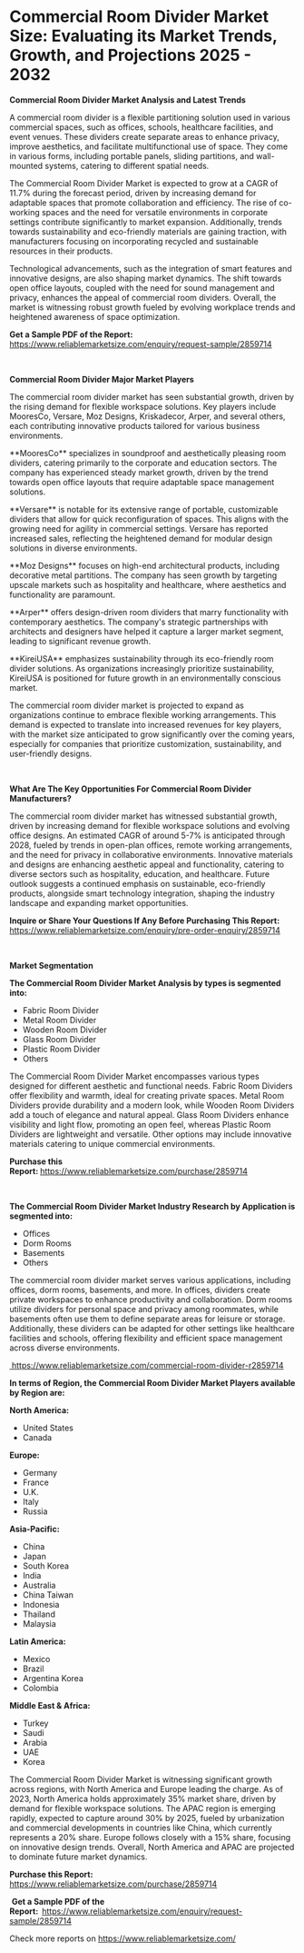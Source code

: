 <p><h1>Commercial Room Divider Market Size: Evaluating its Market Trends, Growth, and Projections 2025 - 2032</h1></p><p><strong>Commercial Room Divider Market Analysis and Latest Trends</strong></p>
<p><p>A commercial room divider is a flexible partitioning solution used in various commercial spaces, such as offices, schools, healthcare facilities, and event venues. These dividers create separate areas to enhance privacy, improve aesthetics, and facilitate multifunctional use of space. They come in various forms, including portable panels, sliding partitions, and wall-mounted systems, catering to different spatial needs.</p><p>The Commercial Room Divider Market is expected to grow at a CAGR of 11.7% during the forecast period, driven by increasing demand for adaptable spaces that promote collaboration and efficiency. The rise of co-working spaces and the need for versatile environments in corporate settings contribute significantly to market expansion. Additionally, trends towards sustainability and eco-friendly materials are gaining traction, with manufacturers focusing on incorporating recycled and sustainable resources in their products.</p><p>Technological advancements, such as the integration of smart features and innovative designs, are also shaping market dynamics. The shift towards open office layouts, coupled with the need for sound management and privacy, enhances the appeal of commercial room dividers. Overall, the market is witnessing robust growth fueled by evolving workplace trends and heightened awareness of space optimization.</p></p>
<p><strong>Get a Sample PDF of the Report:&nbsp;</strong> <a href="https://www.reliablemarketsize.com/enquiry/request-sample/2859714?utm_campaign=3069&utm_medium=2&utm_source=Github&utm_content=ia&utm_term=12032025&utm_id=commercial-room-divider">https://www.reliablemarketsize.com/enquiry/request-sample/2859714</a></p>
<p>&nbsp;</p>
<p><strong>Commercial Room Divider Major Market Players</strong></p>
<p><p>The commercial room divider market has seen substantial growth, driven by the rising demand for flexible workspace solutions. Key players include MooresCo, Versare, Moz Designs, Kriskadecor, Arper, and several others, each contributing innovative products tailored for various business environments.</p><p>**MooresCo** specializes in soundproof and aesthetically pleasing room dividers, catering primarily to the corporate and education sectors. The company has experienced steady market growth, driven by the trend towards open office layouts that require adaptable space management solutions.</p><p>**Versare** is notable for its extensive range of portable, customizable dividers that allow for quick reconfiguration of spaces. This aligns with the growing need for agility in commercial settings. Versare has reported increased sales, reflecting the heightened demand for modular design solutions in diverse environments.</p><p>**Moz Designs** focuses on high-end architectural products, including decorative metal partitions. The company has seen growth by targeting upscale markets such as hospitality and healthcare, where aesthetics and functionality are paramount.</p><p>**Arper** offers design-driven room dividers that marry functionality with contemporary aesthetics. The company's strategic partnerships with architects and designers have helped it capture a larger market segment, leading to significant revenue growth.</p><p>**KireiUSA** emphasizes sustainability through its eco-friendly room divider solutions. As organizations increasingly prioritize sustainability, KireiUSA is positioned for future growth in an environmentally conscious market.</p><p>The commercial room divider market is projected to expand as organizations continue to embrace flexible working arrangements. This demand is expected to translate into increased revenues for key players, with the market size anticipated to grow significantly over the coming years, especially for companies that prioritize customization, sustainability, and user-friendly designs.</p></p>
<p>&nbsp;</p>
<p><strong>What Are The Key Opportunities For Commercial Room Divider Manufacturers?</strong></p>
<p><p>The commercial room divider market has witnessed substantial growth, driven by increasing demand for flexible workspace solutions and evolving office designs. An estimated CAGR of around 5-7% is anticipated through 2028, fueled by trends in open-plan offices, remote working arrangements, and the need for privacy in collaborative environments. Innovative materials and designs are enhancing aesthetic appeal and functionality, catering to diverse sectors such as hospitality, education, and healthcare. Future outlook suggests a continued emphasis on sustainable, eco-friendly products, alongside smart technology integration, shaping the industry landscape and expanding market opportunities.</p></p>
<p><strong>Inquire or Share Your Questions If Any Before Purchasing This Report:</strong> <a href="https://www.reliablemarketsize.com/enquiry/pre-order-enquiry/2859714?utm_campaign=3069&utm_medium=2&utm_source=Github&utm_content=ia&utm_term=12032025&utm_id=commercial-room-divider">https://www.reliablemarketsize.com/enquiry/pre-order-enquiry/2859714</a></p>
<p>&nbsp;</p>
<p><strong>Market Segmentation</strong></p>
<p><strong>The Commercial Room Divider Market Analysis by types is segmented into:</strong></p>
<p><ul><li>Fabric Room Divider</li><li>Metal Room Divider</li><li>Wooden Room Divider</li><li>Glass Room Divider</li><li>Plastic Room Divider</li><li>Others</li></ul></p>
<p><p>The Commercial Room Divider Market encompasses various types designed for different aesthetic and functional needs. Fabric Room Dividers offer flexibility and warmth, ideal for creating private spaces. Metal Room Dividers provide durability and a modern look, while Wooden Room Dividers add a touch of elegance and natural appeal. Glass Room Dividers enhance visibility and light flow, promoting an open feel, whereas Plastic Room Dividers are lightweight and versatile. Other options may include innovative materials catering to unique commercial environments.</p></p>
<p><strong>Purchase this Report:&nbsp;</strong><a href="https://www.reliablemarketsize.com/purchase/2859714?utm_campaign=3069&utm_medium=2&utm_source=Github&utm_content=ia&utm_term=12032025&utm_id=commercial-room-divider">https://www.reliablemarketsize.com/purchase/2859714</a></p>
<p>&nbsp;</p>
<p><strong>The Commercial Room Divider Market Industry Research by Application is segmented into:</strong></p>
<p><ul><li>Offices</li><li>Dorm Rooms</li><li>Basements</li><li>Others</li></ul></p>
<p><p>The commercial room divider market serves various applications, including offices, dorm rooms, basements, and more. In offices, dividers create private workspaces to enhance productivity and collaboration. Dorm rooms utilize dividers for personal space and privacy among roommates, while basements often use them to define separate areas for leisure or storage. Additionally, these dividers can be adapted for other settings like healthcare facilities and schools, offering flexibility and efficient space management across diverse environments.</p></p>
<p><a href="https://www.reliablemarketsize.com/commercial-room-divider-r2859714?utm_campaign=3069&utm_medium=2&utm_source=Github&utm_content=ia&utm_term=12032025&utm_id=commercial-room-divider">&nbsp;https://www.reliablemarketsize.com/commercial-room-divider-r2859714</a></p>
<p><strong>In terms of Region, the Commercial Room Divider Market Players available by Region are:</strong></p>
<p>
    <p> <strong> North America: </strong>
        <ul>
            <li>United States</li>
            <li>Canada</li>
        </ul>
        </p> 
    <p> <strong> Europe: </strong>
        <ul>
            <li>Germany</li>
            <li>France</li>
            <li>U.K.</li>
            <li>Italy</li>
            <li>Russia</li>
        </ul>
        </p> 
    <p> <strong> Asia-Pacific: </strong>
        <ul>
            <li>China</li>
            <li>Japan</li>
            <li>South Korea</li>
            <li>India</li>
            <li>Australia</li>
            <li>China Taiwan</li>
            <li>Indonesia</li>
            <li>Thailand</li>
            <li>Malaysia</li>
        </ul>
        </p> 
    <p> <strong> Latin America: </strong>
        <ul>
            <li>Mexico</li>
            <li>Brazil</li>
            <li>Argentina Korea</li>
            <li>Colombia</li>
        </ul>
        </p> 
    <p> <strong> Middle East & Africa: </strong>
        <ul>
            <li>Turkey</li>
            <li>Saudi</li>
            <li>Arabia</li>
            <li>UAE</li>
            <li>Korea</li>
        </ul>
    </p>
    </p>
<p><p>The Commercial Room Divider Market is witnessing significant growth across regions, with North America and Europe leading the charge. As of 2023, North America holds approximately 35% market share, driven by demand for flexible workspace solutions. The APAC region is emerging rapidly, expected to capture around 30% by 2025, fueled by urbanization and commercial developments in countries like China, which currently represents a 20% share. Europe follows closely with a 15% share, focusing on innovative design trends. Overall, North America and APAC are projected to dominate future market dynamics.</p></p>
<p><strong>Purchase this Report: </strong><a href="https://www.reliablemarketsize.com/purchase/2859714?utm_campaign=3069&utm_medium=2&utm_source=Github&utm_content=ia&utm_term=12032025&utm_id=commercial-room-divider">https://www.reliablemarketsize.com/purchase/2859714</a></p>
<p>&nbsp;<strong>Get a Sample PDF of the Report:&nbsp;&nbsp;</strong><a href="https://www.reliablemarketsize.com/enquiry/request-sample/2859714?utm_campaign=3069&utm_medium=2&utm_source=Github&utm_content=ia&utm_term=12032025&utm_id=commercial-room-divider">https://www.reliablemarketsize.com/enquiry/request-sample/2859714</a></p>
<p><strong></strong></p>
<p>Check more reports on <a href="https://www.reliablemarketsize.com/?utm_campaign=3069&utm_medium=2&utm_source=Github&utm_content=ia&utm_term=12032025&utm_id=commercial-room-divider">https://www.reliablemarketsize.com/</a></p>